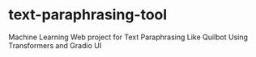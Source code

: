 # text-paraphrasing-tool
Machine Learning Web project for Text Paraphrasing Like Quilbot Using Transformers and Gradio UI
